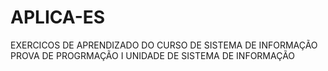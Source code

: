 # APLICA-ES
EXERCICOS DE APRENDIZADO DO CURSO DE SISTEMA DE INFORMAÇÃO
PROVA DE PROGRMAÇÃO I UNIDADE DE SISTEMA DE INFORMAÇÃO
